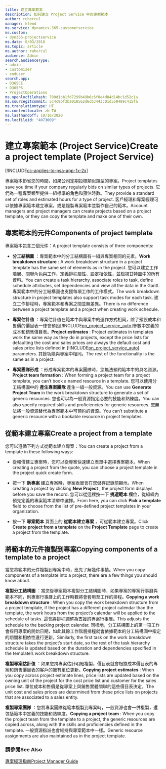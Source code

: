 ```yaml
---
title: 建立專案範本
description: 如何建立 Project Service 中的專案範本
author: ruhercul
manager: kfend
ms.service: dynamics-365-customerservice
ms.custom:
- dyn365-projectservice
ms.date: 8/03/2018
ms.topic: article
ms.author: ruhercul
audience: Admin
search.audienceType:
- admin
- customizer
- enduser
search.app:
- D365CE
- D365PS
- ProjectOperations
ms.openlocfilehash: 700d1bb1fd7299b49b6c6f8e4d84d14bc1d52c1a
ms.sourcegitcommit: 5c4c9bf3ba018562d6cb3443c01d550489c415fa
ms.translationtype: HT
ms.contentlocale: zh-TW
ms.lasthandoff: 10/16/2020
ms.locfileid: "4073009"
---
```

# <a name="create-a-project-template-project-service"></a><span data-ttu-id="46309-103">建立專案範本 (Project Service)</span><span class="sxs-lookup"><span data-stu-id="46309-103">Create a project template (Project Service)</span></span>

[!INCLUDE[cc-applies-to-psa-app-1x-2x](../includes/cc-applies-to-psa-app-1x-2x.md)]

<span data-ttu-id="46309-104">專案範本節省您的時間，如果公司定期投標類似類型的專案。</span><span class="sxs-lookup"><span data-stu-id="46309-104">Project templates save you time if your company regularly bids on similar types of projects.</span></span> <span data-ttu-id="46309-105">它們為一種專案類型提供一組標準的角色和預估時數。</span><span class="sxs-lookup"><span data-stu-id="46309-105">They provide a standard set of roles and estimated hours for a type of project.</span></span> <span data-ttu-id="46309-106">客戶經理和專案經理可以依據專案範本建立專案，或是複製專案範本並製作自己的範本。</span><span class="sxs-lookup"><span data-stu-id="46309-106">Account managers and project managers can create projects based on a project template, or they can copy the template and make one of their own.</span></span>  
  
## <a name="components-of-project-template"></a><span data-ttu-id="46309-107">專案範本的元件</span><span class="sxs-lookup"><span data-stu-id="46309-107">Components of project template</span></span>
 <span data-ttu-id="46309-108">專案範本包含三個元件：</span><span class="sxs-lookup"><span data-stu-id="46309-108">A project template consists of three components:</span></span>  
  
- <span data-ttu-id="46309-109">**分工結構圖** ：專案範本中的分工結構圖有一組與專案相同的元素。</span><span class="sxs-lookup"><span data-stu-id="46309-109">**Work breakdown structure** : A work breakdown structure in a project template has the same set of elements as in the project.</span></span> <span data-ttu-id="46309-110">您可以建立工作階層、關聯角色與工作、定義排程屬性、設定相依性，並檢視甘特圖中的所有資料。</span><span class="sxs-lookup"><span data-stu-id="46309-110">You can create a task hierarchy, associate roles to task, define schedule attributes, set dependencies and view all the data in the Gantt.</span></span> <span data-ttu-id="46309-111">專案範本中的分工結構圖也支援每項工作的工作模式。</span><span class="sxs-lookup"><span data-stu-id="46309-111">The work breakdown structure in project templates also support task modes for each task.</span></span> <span data-ttu-id="46309-112">建立工作排程時，專案範本和專案之間並無差異。</span><span class="sxs-lookup"><span data-stu-id="46309-112">There is no difference between a project template and a project when creating work schedule.</span></span>  
  
- <span data-ttu-id="46309-113">**專案估計值** ：專案估計值在範本中與專案中的運作方式相同，除了預設成本和售價的價目表一律會預設[!INCLUDE[pn_project_service_auto](../includes/pn-project-service-auto.md)]參數中定義的成本和銷售價目表。</span><span class="sxs-lookup"><span data-stu-id="46309-113">**Project estimates** : Project estimates in templates work the same way as they do in projects, except the price lists for defaulting the cost and sales prices are always the default cost and sales price lists defined in [!INCLUDE[pn_project_service_auto](../includes/pn-project-service-auto.md)] parameters.</span></span> <span data-ttu-id="46309-114">其餘功能與專案中相同。</span><span class="sxs-lookup"><span data-stu-id="46309-114">The rest of the functionality is the same as in a project.</span></span>  
  
- <span data-ttu-id="46309-115">**專案團隊形成** ：形成專案範本的專案團隊時，您無法預約範本中的具名資源。</span><span class="sxs-lookup"><span data-stu-id="46309-115">**Project team formation** : When forming a project team for a project template, you can’t book a named resource in a template.</span></span> <span data-ttu-id="46309-116">您可以使用分工結構圖中的 **產生專案團隊** 產生一組一般資源。</span><span class="sxs-lookup"><span data-stu-id="46309-116">You can use **Generate Project Team** in the work breakdown structure to generate a set of generic resources.</span></span> <span data-ttu-id="46309-117">您也可以為一般資源指定必要的技能和熟練度。</span><span class="sxs-lookup"><span data-stu-id="46309-117">You can also specify required skills and proficiencies for generic resources.</span></span> <span data-ttu-id="46309-118">您無法將一般資源替代為專案範本中可預約的資源。</span><span class="sxs-lookup"><span data-stu-id="46309-118">You can’t substitute a generic resource with a bookable resource in project templates.</span></span>  
  
## <a name="create-a-project-from-a-template"></a><span data-ttu-id="46309-119">從範本建立專案</span><span class="sxs-lookup"><span data-stu-id="46309-119">Create a project from a template</span></span>  
 <span data-ttu-id="46309-120">您可以遵循下列方式從範本建立專案：</span><span class="sxs-lookup"><span data-stu-id="46309-120">You can create a project from a template in these following ways:</span></span>  
  
-   <span data-ttu-id="46309-121">從報價建立專案時，您可以從專案快速建立表單中選擇專案範本。</span><span class="sxs-lookup"><span data-stu-id="46309-121">When creating a project from the quote, you can choose a project template in the project quick create form.</span></span>  
  
-   <span data-ttu-id="46309-122">按一下 **新專案** 建立專案時，專案表單會在您儲存記錄前顯示。</span><span class="sxs-lookup"><span data-stu-id="46309-122">When creating a project by clicking **New Project** , the project form displays before you save the record.</span></span> <span data-ttu-id="46309-123">您可以從這裡按一下 **挑選範本** 欄位，從組織內預先定義的專案範本清單中選擇。</span><span class="sxs-lookup"><span data-stu-id="46309-123">From here, you can click **Pick a template** field to choose from the list of pre-defined project templates in your organization.</span></span>  
  
-   <span data-ttu-id="46309-124">按一下 **專案範本** 頁面上的 **從範本建立專案** ，可從範本建立專案。</span><span class="sxs-lookup"><span data-stu-id="46309-124">Click **Create project from a template** on the **Project Template** page to create a project from the template.</span></span>  
  
## <a name="copying-components-of-a-template-to-a-project"></a><span data-ttu-id="46309-125">將範本的元件複製到專案</span><span class="sxs-lookup"><span data-stu-id="46309-125">Copying components of a template to a project</span></span>  
 <span data-ttu-id="46309-126">當您將範本的元件複製到專案中時，應先了解幾件事情。</span><span class="sxs-lookup"><span data-stu-id="46309-126">When you copy components of a template into a project, there are a few things you should know about.</span></span>  
  
 <span data-ttu-id="46309-127">**複製分工結構圖** ：當您從專案範本複製分工結構圖時，如果專案的專案行事曆與範本不同，則專案行事曆上的工作時數將會套用至工作的排程。</span><span class="sxs-lookup"><span data-stu-id="46309-127">**Copying a work breakdown structure** : When you copy the work breakdown structure from a project template, if the project has a different project calendar than the template, the work hours from the project’s calendar will be applied to the schedule of tasks.</span></span> <span data-ttu-id="46309-128">這會將排程調整為支援的專案行事曆。</span><span class="sxs-lookup"><span data-stu-id="46309-128">This adjusts the schedule to the backing project calendar.</span></span> <span data-ttu-id="46309-129">同樣地，分工結構圖上的第一項工作會採用專案的開始日期，如此其餘工作階層排程就會依據範本的分工結構圖中指定的期間和相依性進行更新。</span><span class="sxs-lookup"><span data-stu-id="46309-129">Similarly, the first task on the work breakdown structure takes the project’s start date, so the rest of the task hierarchy schedule is updated based on the duration and dependencies specified in the template’s work breakdown structure.</span></span>  
  
 <span data-ttu-id="46309-130">**複製專案估計值** ：如果您跨專案估計明細複製，價目表就會根據成本價目表的專案和銷售價目表的客戶的擁有單位更新。</span><span class="sxs-lookup"><span data-stu-id="46309-130">**Copying project estimates** : When you copy across project estimate lines, price lists are updated based on the owning unit of the project for the cost price list and customer for the sales price list.</span></span> <span data-ttu-id="46309-131">單位成本和售價是從專案上與銷售實體關聯的這些價目表決定。</span><span class="sxs-lookup"><span data-stu-id="46309-131">The unit cost and sales prices are determined from these price lists on projects that are associated to a sales entity.</span></span>  
  
 <span data-ttu-id="46309-132">**複製專案團隊** ：您將專案團隊從範本複製到專案時，一般資源也會一併複製，還包括範本中定義的技能和熟練度。</span><span class="sxs-lookup"><span data-stu-id="46309-132">**Copying a project team** : When you copy the project team from the template to a project, the generic resources are copied across, along with the skills and proficiencies defined in the template.</span></span> <span data-ttu-id="46309-133">一般資源指派也會維持與專案範本中一樣。</span><span class="sxs-lookup"><span data-stu-id="46309-133">Generic resource assignments are also maintained as in the project template.</span></span>  
  
### <a name="see-also"></a><span data-ttu-id="46309-134">請參閱</span><span class="sxs-lookup"><span data-stu-id="46309-134">See Also</span></span>  
 [<span data-ttu-id="46309-135">專案經理指南</span><span class="sxs-lookup"><span data-stu-id="46309-135">Project Manager Guide</span></span>](../psa/project-manager-guide.md)
